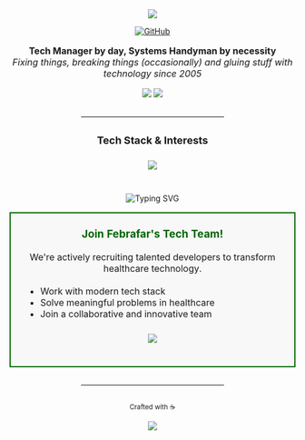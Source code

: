 <div align="center">

<img src="https://capsule-render.vercel.app/api?type=waving&color=006400&height=200&section=header&text=Rodrigo%20Leonavas&fontSize=50&fontColor=FFFFFF&animation=fadeIn&fontAlignY=38" />

<p align="center">
  <a href="https://github.com/leonavas">
    <img src="https://img.shields.io/badge/@leonavas-333333?style=flat-square&logo=github&logoColor=white" alt="GitHub">
  </a>
</p>

<p align="center" style="font-size: 16px;">
  <strong>Tech Manager by day, Systems Handyman by necessity</strong><br>
  <em>Fixing things, breaking things (occasionally) and gluing stuff with technology since 2005</em>
</p>

<p align="center">
  <img src="https://img.shields.io/badge/Tech%20Manager-Febrafar-006400?style=flat-square&logoColor=white" />
  <img src="https://img.shields.io/badge/Location-S%C3%A3o%20Paulo,%20SP-008000?style=flat-square&logoColor=white" />
</p>

<hr style="width:50%; border:none; border-top:1px solid #eaeaea; margin: 30px auto;">

<h3 align="center" style="font-size: 18px; margin-top: 30px;">Tech Stack & Interests</h3>

<p align="center" style="margin: 25px 0;">
  <img src="https://skillicons.dev/icons?i=svelte,tailwind,nodejs,bash,go,gcp,linux,firebase,html" />
</p>

<br>

<div align="center" style="margin-bottom: 5px;">
  <img src="https://readme-typing-svg.demolab.com?font=Segoe+UI&weight=600&size=22&duration=4000&pause=1000&color=006400&center=true&vCenter=true&repeat=false&width=280&lines=WE+ARE+HIRING!" alt="Typing SVG" />
</div>

<div align="center" style="margin-top: 0; max-width: 650px;">
  <table>
    <tr>
      <td style="padding: 25px; border: 2px solid #006400; border-radius: 6px; background-color: #f8f8f8;">
        <h3 align="center" style="margin-top: 0; color: #006400;">Join Febrafar's Tech Team!</h3>
        <p align="center">
          We're actively recruiting talented developers to transform healthcare technology.
        </p>
        <ul style="margin: 20px 0;">
          <li>Work with modern tech stack</li>
          <li>Solve meaningful problems in healthcare</li>
          <li>Join a collaborative and innovative team</li>
        </ul>
        <p align="center" style="margin-top: 25px;">
          <a href="https://github.com/FebrafarDev">
            <img src="https://img.shields.io/badge/Check_our_GitHub-FebrafarDev-006400?style=for-the-badge&logo=github&logoColor=white"/>
          </a>
        </p>
      </td>
    </tr>
  </table>
</div>

<hr style="width:50%; border:none; border-top:1px solid #eaeaea; margin: 30px auto;">

<div align="center" style="margin-top: 30px;">
  <p>
    <sub>Crafted with ☕</sub>
  </p>
</div>

<img src="https://capsule-render.vercel.app/api?type=waving&color=006400&height=100&section=footer" />

